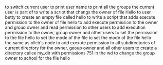 to switch current user
to print user name
to print all the groups the current  user is part of
to write a script that changs the owner of file Hello to user betty
to create an empty file called hello
to write a script that adds execute permission to the owner of file hello
to add execute permission to the owner and grouo owner and read permission to other users
to add execution permission to the owner, group owner and other users
to set the permission to the file hello
to set the mode of the file
to set the mode of the file hello the same as olleh's node
to add exexute permission to all subdirectories of current directory for the owner, geoup owner and all other users
to create a directory callee my_dir with permissions 751 in the wd
to change the group owner to school for the file hello
